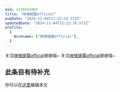 ```yaml
---
mid: 1430541064
title: "味噌缇露official"
pubDate: "2024-11-04T11:22:10.572Z"
updatedDate: "2024-11-04T11:22:10.572Z"
profile:
  {
    Nickname: ["味噌缇露official"],
  }
---
```


关注[味噌缇露official](https://space.bilibili.com/1430541064)谢谢喵~ 关注[味噌缇露official](https://space.bilibili.com/1430541064)谢谢喵~

## 此条目有待补充
你可以在[这里](https://github.com/Yuhanawa/VTuber.ICU/edit/master/src/content/v/味噌缇露official/index.md)编辑本文
